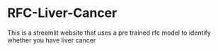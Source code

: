 # RFC-Liver-Cancer
This is a streamlit website that uses a pre trained rfc model to identify whether you have liver cancer
